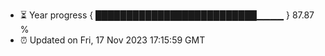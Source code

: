 - ⏳ Year progress { ██████████████████████████▁▁▁▁ } 87.87 %
- ⏰ Updated on Fri, 17 Nov 2023 17:15:59 GMT


